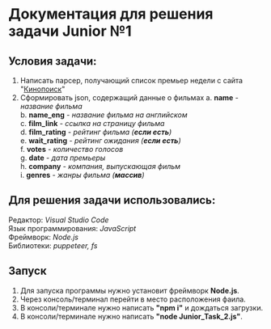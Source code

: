 Документация для решения задачи Junior №1
====

Условия задачи:
----
1. Написать парсер, получающий список премьер недели с сайта "[Кинопоиск](https://www.kinopoisk.ru/premiere/ru/)"
2. Сформировать json, содержащий данные о фильмах
    a. __name__ _- название фильма_<br>
    b. __name_eng__ _- название фильма на английском_<br>
    c. __film_link__ _- ссылка на страницу фильма_<br>
    d. __film_rating__ _- рейтинг фильма (__если есть__)_<br>
    e. __wait_rating__ _- рейтинг ожидания (__если есть__)_<br>
    f. __votes__ _- количество голосов_<br>
    g. __date__ _- дата премьеры_<br>
    h. __company__ _- компания, выпускающая фильм_<br>
    i. __genres__ _- жанры фильма (__массив__)_

Для решения задачи использовались:
----
Редактор: _Visual Studio Code_<br>
Язык программирования: _JavaScript_<br>
Фреймворк: _Node.js_<br>
Библиотеки: _puppeteer, fs_

Запуск
----
1. Для запуска программы нужно установит фреймворк __Node.js__. 
2. Через консоль/терминал перейти в место расположения фаила.
3. В консоли/терминале нужно написать __"npm i"__ и дождаться загрузки.
4. В консоли/терминале нужно написать __"node Junior_Task_2.js"__.
